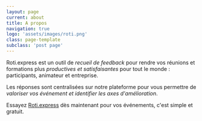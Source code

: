 ```yaml
---
layout: page
current: about
title: A propos
navigation: true
logo: 'assets/images/roti.png'
class: page-template
subclass: 'post page'
---
```


Roti.express est un outil de *recueil de feedback* pour rendre vos réunions et formations plus *productives et satisfaisantes* pour tout le monde : participants, animateur et entreprise.

Les réponses sont centralisées sur notre plateforme pour vous permettre de *valoriser vos événement et identifier les axes d'amélioration*.

Essayez [Roti.express](https://roti.express/start) dès maintenant pour vos événements, c'est simple et gratuit.
